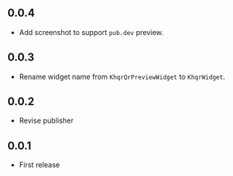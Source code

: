 ## 0.0.4

* Add screenshot to support `pub.dev` preview.

## 0.0.3

* Rename widget name from `KhqrQrPreviewWidget` to `KhqrWidget`.

## 0.0.2

* Revise publisher

## 0.0.1

* First release
